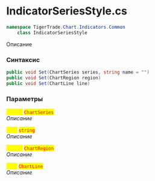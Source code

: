 
# IndicatorSeriesStyle.cs
```csharp
namespace TigerTrade.Chart.Indicators.Common  
    class IndicatorSeriesStyle
```

Описание

### Синтаксис
```csharp
public void Set(ChartSeries series, string name = "")
public void Set(ChartRegion region)
public void Set(ChartLine line)
```

### Параметры  
<mark style="color:yellow;">**`series`**</mark> <mark style="color:red;">`ChartSeries`</mark>  
 *Описание*  
  
<mark style="color:yellow;">**`name`**</mark> <mark style="color:red;">`string`</mark>  
 *Описание*  
  
<mark style="color:yellow;">**`region`**</mark> <mark style="color:red;">`ChartRegion`</mark>  
 *Описание*  
  
<mark style="color:yellow;">**`line`**</mark> <mark style="color:red;">`ChartLine`</mark>  
 *Описание*  
  

                    
                    